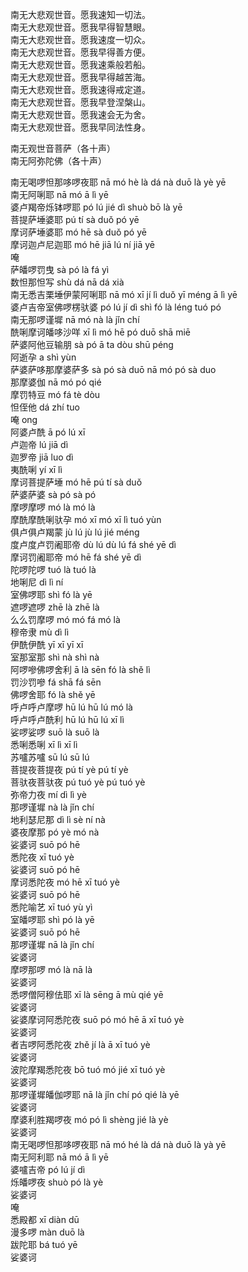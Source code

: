 南无大悲观世音。愿我速知一切法。  
南无大悲观世音。愿我早得智慧眼。  
南无大悲观世音。愿我速度一切众。  
南无大悲观世音。愿我早得善方便。  
南无大悲观世音。愿我速乘般若船。  
南无大悲观世音。愿我早得越苦海。  
南无大悲观世音。愿我速得戒定道。  
南无大悲观世音。愿我早登涅槃山。  
南无大悲观世音。愿我速会无为舍。  
南无大悲观世音。愿我早同法性身。  

南无观世音菩萨（各十声）  
南无阿弥陀佛（各十声）  

南无喝啰怛那哆啰夜耶	nā mó hè là dá nà duō là yè yē  
南无阿唎耶	nā mó ā lì yē  
婆卢羯帝烁钵啰耶	pó lú jié dì shuò bō là yē  
菩提萨埵婆耶	pú tí sà duǒ pó yē  
摩诃萨埵婆耶	mó hē sà duǒ pó yē  
摩诃迦卢尼迦耶	mó hē jiā lú ní jiā yē  
唵  
萨皤啰罚曳	sà pó là fá yì  
数怛那怛写	shù dá nā dá xià  
南无悉吉栗埵伊蒙阿唎耶	nā mó xī jí lì duǒ yī méng ā lì yē  
婆卢吉帝室佛啰楞驮婆	pó lú jí dì shì fó là léng tuó pó  
南无那啰谨墀	nā mó nà là jǐn chí  
酰唎摩诃皤哆沙咩	xī lì mó hē pó duō shā miē  
萨婆阿他豆输朋	sà pó ā ta dòu shū péng  
阿逝孕	a shì yùn  
萨婆萨哆那摩婆萨多	sà pó sà duō nā mó pó sà duo  
那摩婆伽	nā mó pó qié  
摩罚特豆	mó fá tè dòu  
怛侄他	dá zhí tuo  
唵	ong  
阿婆卢酰	ā pó lú xī  
卢迦帝	lú jiā dì  
迦罗帝	jiā luo dì  
夷酰唎	yí xī lì  
摩诃菩提萨埵	mó hē pú tí sà duǒ  
萨婆萨婆	sà pó sà pó  
摩啰摩啰	mó là mó là  
摩酰摩酰唎驮孕	mó xī mó xī lì tuó yùn  
俱卢俱卢羯蒙	jù lú jù lú jié méng  
度卢度卢罚阇耶帝	dù lú dù lú fá shé yē dì  
摩诃罚阇耶帝	mó hē fá shé yē dì  
陀啰陀啰	tuó là tuó là  
地唎尼	dì lì ní  
室佛啰耶	shì fó là yē  
遮啰遮啰	zhē là zhē là  
么么罚摩啰	mó mó fá mó là  
穆帝隶	mù dì lì  
伊酰伊酰	yī xī yī xī  
室那室那	shì nà shì nà  
阿啰嘇佛啰舍利	ā là sēn fó là shě lì  
罚沙罚嘇	fá shā fá sēn  
佛啰舍耶	fó là shě yē  
呼卢呼卢摩啰	hū lú hū lú mó là  
呼卢呼卢酰利	hū lú hū lú xī lì  
娑啰娑啰	suō là suō là  
悉唎悉唎	xī lì xī lì  
苏嚧苏嚧	sū lú sū lú  
菩提夜菩提夜	pú tí yè pú tí yè  
菩驮夜菩驮夜	pú tuó yè pú tuó yè  
弥帝力夜	mí dì lì yè  
那啰谨墀	nà là jǐn chí  
地利瑟尼那	dì lì sè ní nà  
婆夜摩那	pó yè mó nà  
娑婆诃	suō pó hē  
悉陀夜	xī tuó yè  
娑婆诃	suō pó hē  
摩诃悉陀夜	mó hē xī tuó yè  
娑婆诃	suō pó hē  
悉陀喻艺	xī tuó yù yì  
室皤啰耶	shì pó là yē  
娑婆诃	suō pó hē  
那啰谨墀	nā là jǐn chí  
娑婆诃  
摩啰那啰	mó là nā là  
娑婆诃  
悉啰僧阿穆佉耶	xī là sēng ā mù qié yē  
娑婆诃  
娑婆摩诃阿悉陀夜	suō pó mó hē ā xī tuó yè  
娑婆诃  
者吉啰阿悉陀夜	zhě jí là ā xī tuó yè  
娑婆诃  
波陀摩羯悉陀夜	bō tuó mó jié xī tuó yè  
娑婆诃  
那啰谨墀皤伽啰耶	nā là jǐn chí pó qié là yē  
娑婆诃  
摩婆利胜羯啰夜	mó pó lì shèng jié là yè  
娑婆诃  
南无喝啰怛那哆啰夜耶	nā mó hé là dá nà duō là yà yē  
南无阿利耶	nā mó ā lì yē  
婆嚧吉帝	pó lú jí dì  
烁皤啰夜	shuò pó là yè  
娑婆诃  
唵  
悉殿都	xī diàn dū  
漫多啰	màn duō là  
跋陀耶	bá tuó yē  
娑婆诃
